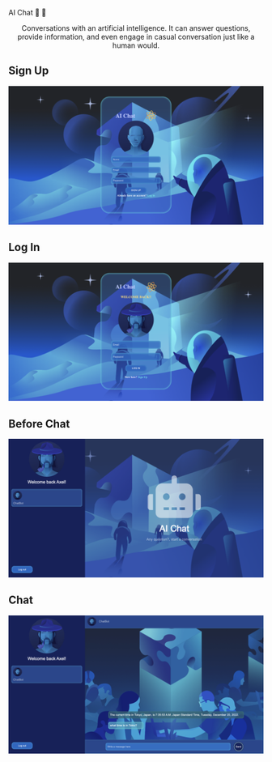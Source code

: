 AI Chat 🤖 🧬

<p align="center">
Conversations with an artificial intelligence. It can answer questions, provide information, and even engage in casual conversation just like a human would.

  
## Sign Up
<img src='./public/images/signup.png'/>


## Log In
<img src='./public/images/login-image.png'/>


## Before Chat
<img src='./public/images/prev-chat.png'/>


## Chat
<img src='./public/images/chat-image.png'/>





